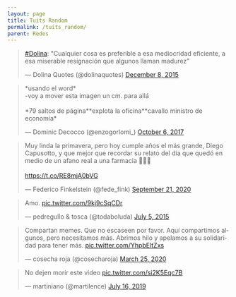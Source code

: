 ```yaml
---
layout: page
title: Tuits Random
permalink: /tuits_random/
parent: Redes
---
```


<blockquote class="twitter-tweet"><p lang="es" dir="ltr"><a href="https://twitter.com/hashtag/Dolina?src=hash&amp;ref_src=twsrc%5Etfw">#Dolina</a>: &quot;Cualquier cosa es preferible a esa mediocridad eficiente, a esa miserable resignación que algunos llaman madurez&quot;</p>&mdash; Dolina Quotes (@dolinaquotes) <a href="https://twitter.com/dolinaquotes/status/674360256256978944?ref_src=twsrc%5Etfw">December 8, 2015</a></blockquote> <script async src="https://platform.twitter.com/widgets.js" charset="utf-8"></script>

<blockquote class="twitter-tweet"><p lang="es" dir="ltr">*usando el word*<br>-voy a mover esta imagen un cm. para allá<br><br>*79 saltos de página**explota la oficina**cavallo ministro de economia*</p>&mdash; Dominic Decocco (@enzogorlomi_) <a href="https://twitter.com/enzogorlomi_/status/916397167094280192?ref_src=twsrc%5Etfw">October 6, 2017</a></blockquote> <script async src="https://platform.twitter.com/widgets.js" charset="utf-8"></script>

<blockquote class="twitter-tweet"><p lang="es" dir="ltr">Muy linda la primavera, pero hoy cumple años el más grande, Diego Capusotto, y que mejor que recordar su relato del día que quedó en medio de un afano real a una farmacia 🤣🤣🤣<br><br> <a href="https://t.co/RE8mjA0bVG">https://t.co/RE8mjA0bVG</a></p>&mdash; Federico Finkelstein (@fede_fink) <a href="https://twitter.com/fede_fink/status/1308004855622053889?ref_src=twsrc%5Etfw">September 21, 2020</a></blockquote> <script async src="https://platform.twitter.com/widgets.js" charset="utf-8"></script>

<blockquote class="twitter-tweet"><p lang="und" dir="ltr">Amo. <a href="http://t.co/9kj9cSqCDr">pic.twitter.com/9kj9cSqCDr</a></p>&mdash; pedregullo &amp; tosca (@todaboluda) <a href="https://twitter.com/todaboluda/status/617774716925906944?ref_src=twsrc%5Etfw">July 5, 2015</a></blockquote> <script async src="https://platform.twitter.com/widgets.js" charset="utf-8"></script>

<blockquote class="twitter-tweet"><p lang="es" dir="ltr">Compartan memes. Que no escaseen por favor. Aquí compartimos algunos, pero necesitamos más. Abrimos hilo y apelamos a su solidaridad para tener más. <a href="https://t.co/YhpbEltZxs">pic.twitter.com/YhpbEltZxs</a></p>&mdash; cosecha roja (@cosecharoja) <a href="https://twitter.com/cosecharoja/status/1242810448401006594?ref_src=twsrc%5Etfw">March 25, 2020</a></blockquote> <script async src="https://platform.twitter.com/widgets.js" charset="utf-8"></script>

<blockquote class="twitter-tweet"><p lang="es" dir="ltr">No dejen morir este video <a href="https://t.co/si2K5Eqc7B">pic.twitter.com/si2K5Eqc7B</a></p>&mdash; martiniano (@martilence) <a href="https://twitter.com/martilence/status/1150978185707839488?ref_src=twsrc%5Etfw">July 16, 2019</a></blockquote> <script async src="https://platform.twitter.com/widgets.js" charset="utf-8"></script>
